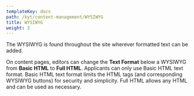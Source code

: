 ```yaml
---
templateKey: docs
path: /kyt/content-management/WYSIWYG
title: WYSIWYG
weight: 3
---
```

The WYSIWYG is found throughout the site wherever formatted text can be added.

On content pages, editors can change the **Text Format** below a WYSIWYG from **Basic HTML** to **Full HTML**. Applicants can only use Basic HTML text format. Basic HTML text format limits the HTML tags (and corresponding WYSIWYG buttons) for security and simplicity. Full HTML allows any HTML and can be used as necessary.
